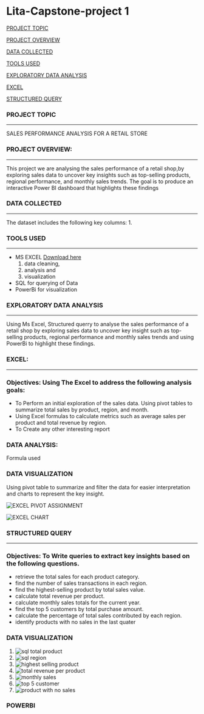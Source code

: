 # Lita-Capstone-project 1

[PROJECT TOPIC](#project-topic)

[PROJECT OVERVIEW](#project-overview)

[DATA COLLECTED](#data-collected)

[TOOLS USED](#tools-used)

[EXPLORATORY DATA ANALYSIS](#exploratory-data-analysis)

[EXCEL](#excel)

[STRUCTURED QUERY](#structured-query)
 
### PROJECT TOPIC
---
SALES PERFORMANCE ANALYSIS FOR A RETAIL STORE


### PROJECT OVERVIEW:
---
This project we are analysing the sales performance of a retail shop,by exploring sales data to uncover key insights such as top-selling products, regional 
performance, and monthly sales trends. The goal is to produce an interactive Power BI 
dashboard that highlights these findings

### DATA COLLECTED
---
The dataset includes the following key columns:
1. 

### TOOLS USED
---
- MS EXCEL  [Download here](https://www.microsoft.com)
  1. data cleaning,
  2. analysis and
  3. visualization
- SQL for querying of Data
- PowerBi for visualization

### EXPLORATORY DATA ANALYSIS
---
Using Ms Excel, Structured querry to analyse the sales performance of a retail shop by exploring sales data to uncover key 
insight such as top-selling products, regional performance and monthly sales trends and using PowerBi to highlight these findings.

### EXCEL:
---

### Objectives: Using The Excel  to address the following analysis goals:
- To Perform an initial exploration of the sales data. Using pivot tables to summarize 
total sales by product, region, and month.
- Using Excel formulas to calculate metrics such as average sales per product and 
total revenue by region.
- To Create any other interesting report

### DATA ANALYSIS:
Formula used


### DATA VISUALIZATION
Using pivot table to summarize and filter the data for easier interpretation and charts to represent the key insight.

![EXCEL PIVOT ASSIGNMENT](https://github.com/user-attachments/assets/1740d4d6-9a2e-4d56-b891-06aa1f1bd445)

![EXCEL CHART](https://github.com/user-attachments/assets/6b5e431e-29c1-4665-91a3-2a3a3412edb1)

### STRUCTURED QUERY
---

### Objectives: To Write queries to extract key insights based on the following questions. 
- retrieve the total sales for each product category.
-  find the number of sales transactions in each region.
-  find the highest-selling product by total sales value.
- calculate total revenue per product.
- calculate monthly sales totals for the current year.
- find the top 5 customers by total purchase amount.
- calculate the percentage of total sales contributed by each region.
- identify products with no sales in the last quater

### DATA VISUALIZATION
1. ![sql total product](https://github.com/user-attachments/assets/d350f4af-427e-4c40-a03e-547a34463308)
2. ![sql region](https://github.com/user-attachments/assets/c4afa4e5-9de6-4f0a-8ef7-f28915ee457b)
3. ![highest selling product](https://github.com/user-attachments/assets/23ca6816-a7c6-4652-ab7e-98a2107823a5)
4. ![total revenue per product](https://github.com/user-attachments/assets/f8337955-c939-4aa2-b8ec-f9b6b8607385)
5. ![monthly sales](https://github.com/user-attachments/assets/36c684bc-cb79-4efb-b9c4-c854e61c5642)
6. ![top 5 customer](https://github.com/user-attachments/assets/d684597b-5b4c-4884-99be-2e1a21d75c8e)
7. ![product with no sales](https://github.com/user-attachments/assets/b173bcc2-5834-4235-a54c-ab3384fdd9cc)

### POWERBI








